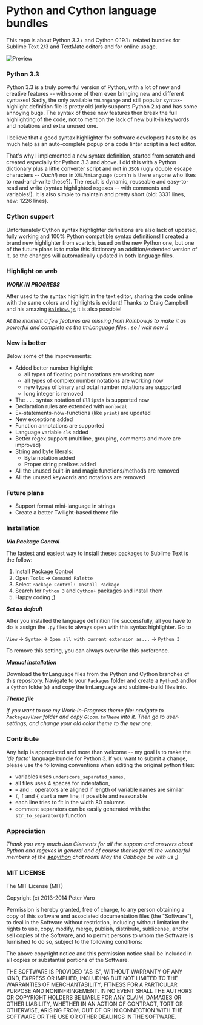 # Python and Cython language bundles

This repo is about Python 3.3+ and Cython 0.19.1+ related bundles for Sublime
Text 2/3 and TextMate editors and for online usage.

![Preview](preview.png)

### Python 3.3

Python 3.3 is a truly powerful version of Python, with a lot of new and creative
features -- with some of them even bringing new and different syntaxes!
Sadly, the only available `tmLanguage` and still popular syntax-highlight
definition file is pretty old (only supports Python 2.x) and has some annoying bugs.
The syntax of these new features then break the full highlighting of the code, not 
to mention the lack of new built-in keywords and notations and extra unused one.

I believe that a good syntax highlighter for software developers has to be as
much help as an auto-complete popup or a code linter script in a text editor.

That's why I implemented a new syntax definition, started from scratch and
created especially for Python 3.3 and above. I did this with a Python
dictionary plus a little converter script and not in `JSON` (ugly double escape
characters -- *Ouch!*) nor in `XML`/`tmLanguage` (com'n is there anyone who
likes to read-and-write these?). The result is dynamic, reuseable and easy-to-read
and write (syntax highlighted regexes -- with comments and variables!). It is also simple
to maintain and pretty short (old: 3331 lines, new: 1226 lines).

### Cython support

Unfortunately Cython syntax highlighter definitions are also lack of updated,
fully working and 100% Python compatible syntax definitions! I created a brand
new highlighter from scartch, based on the new Python one, but one of the future
plans is to make this dictionary an addition/extended version of it, so the
changes will automatically updated in both language files.

### Highlight on web

***WORK IN PROGRESS***

After used to the syntax highlight in the text editor, sharing the code online
with the same colors and highlights is evident! Thanks to Craig Campbell and his
amazing [`Rainbow.js`](http://craig.is/making/rainbows/) it is also possible!

*At the moment a few features are missing from Rainbow.js to make it as powerful
and complete as the tmLanguage files.. so I wait now :)*

### New is better

Below some of the improvements:

- Added better number highlight:
	- all types of floating point notations are working now
	- all types of complex number notations are working now
	- new types of binary and octal number notations are supported
	- long integer is removed
- The `...` syntax notation of `Ellipsis` is supported now
- Declaration rules are extended with `nonlocal`
- Ex-statements-now-functions (like `print`) are updated
- New exceptions added
- Function annotations are supported
- Language variable `cls` added
- Better regex support (multiline, grouping, comments and more are improved)
- String and byte literals:
	- Byte notation added
	- Proper string prefixes added
- All the unused built-in and magic functions/methods are removed
- All the unused keywords and notations are removed

### Future plans

- Support format mini-language in strings
- Create a better Twilight-based theme file

### Installation

***Via Package Control***

The fastest and easiest way to install theses packages to Sublime Text is the
follow:

1. Install [Package Control](https://sublime.wbond.net/installation)
2. Open `Tools` → `Command Palette`
3. Select `Package Control: Install Package`
4. Search for `Python 3` and `Cython+` packages and install them
5. Happy coding ;)

***Set as default***

After you installed the language definition file successfully, all you have to do is
assign the `.py` files to always open with this syntax highlighter. Go to

`View` → `Syntax` → `Open all with current extension as...` → `Python 3`

To remove this setting, you can always overwrite this preference.

***Manual installation***

Download the tmLanguage files from the Python and Cython branches of this repository.
Navigate to your `Packages` folder and create a `Python3` and/or a `Cython` folder(s)
and copy the tmLanguage and sublime-build files into.

***Theme file***

*If you want to use my Work-In-Progress theme file: navigate to `Packages/User`
folder and copy `Gloom.tmTheme` into it. Then go to user-settings, and change
your old color theme to the new one.*

### Contribute

Any help is appreciated and more than welcome -- my goal is to make the
*'de facto'* language bundle for Python 3. If you want to submit a change,
please use the following conventions when editing the original python files:

- variables uses `underscore_separated_names`,
- all files uses 4 spaces for indentation,
- `=` and `:` operators are aligned if length of variable names are similar
- `(`, `[` and `{` start a new line, if possible and reasonable
- each line tries to fit in the width 80 columns
- comment separators can be easily generated with the `str_to_separator()`
function

### Appreciation

*Thank you very much Jon Clements for all the support and answers about Python
and regexes in general and of course thanks for all the wonderful members of the [**so**python](http://sopython.com) chat room! May the Cabbage be with us ;)*

### MIT LICENSE

The MIT License (MIT)

Copyright (c) 2013-2014 Peter Varo

Permission is hereby granted, free of charge, to any person obtaining a copy of
this software and associated documentation files (the "Software"), to deal in
the Software without restriction, including without limitation the rights to
use, copy, modify, merge, publish, distribute, sublicense, and/or sell copies of
the Software, and to permit persons to whom the Software is furnished to do so,
subject to the following conditions:

The above copyright notice and this permission notice shall be included in all
copies or substantial portions of the Software.

THE SOFTWARE IS PROVIDED "AS IS", WITHOUT WARRANTY OF ANY KIND, EXPRESS OR
IMPLIED, INCLUDING BUT NOT LIMITED TO THE WARRANTIES OF MERCHANTABILITY, FITNESS
FOR A PARTICULAR PURPOSE AND NONINFRINGEMENT. IN NO EVENT SHALL THE AUTHORS OR
COPYRIGHT HOLDERS BE LIABLE FOR ANY CLAIM, DAMAGES OR OTHER LIABILITY, WHETHER
IN AN ACTION OF CONTRACT, TORT OR OTHERWISE, ARISING FROM, OUT OF OR IN
CONNECTION WITH THE SOFTWARE OR THE USE OR OTHER DEALINGS IN THE SOFTWARE.
